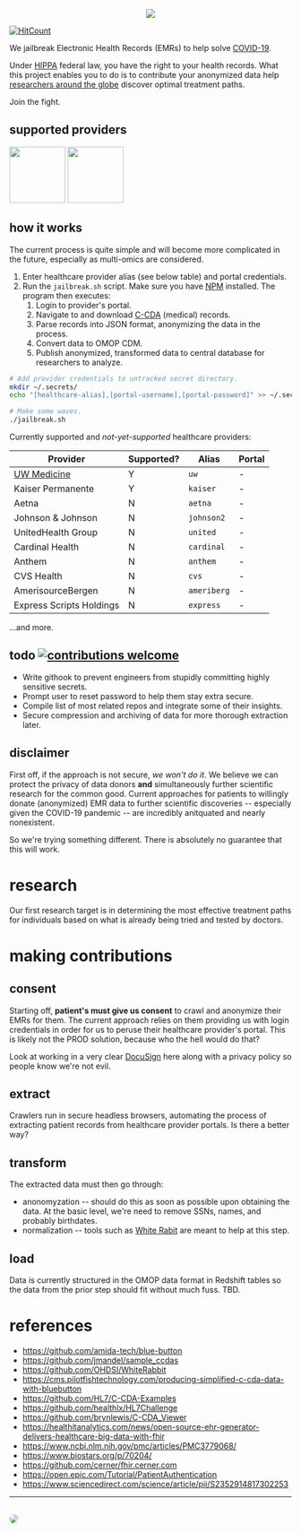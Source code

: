 <p align="center">
  <img src="/res/screenshot.png" />
</p>

[![HitCount](http://hits.dwyl.com/lukedottec/omic-ai.svg)](http://hits.dwyl.com/lukedottec/omic-ai)

We jailbreak Electronic Health Records (EMRs) to help solve [COVID-19](https://www.cdc.gov/coronavirus/2019-ncov/index.html).

Under [HIPPA](https://www.healthit.gov/how-to-get-your-health-record) federal law, you have the right to your health records.  What this project enables you to do is to contribute your anonymized data help [researchers around the globe](https://c19.ai) discover optimal treatment paths.

Join the fight.

## supported providers

<span>
<img src="https://www.navos.org/wp-content/uploads/Kaiser-Permanente-Logo.png" height="100" style="display: inline" />
</span>
<span>
<img src="https://i2.wp.com/cristaseniorliving.org/wp-content/uploads/2018/10/UW-Medicine-logo.jpg?ssl=1" height="100" style="display: inline" />
</span>

## how it works

The current process is quite simple and will become more complicated in the future, especially as multi-omics are considered.

1.  Enter healthcare provider alias (see below table) and portal credentials.
1.  Run the `jailbreak.sh` script.  Make sure you have [NPM](https://www.npmjs.com/get-npm) installed.  The program then executes:
    1.  Login to provider's portal.
    1.  Navigate to and download [C-CDA](http://www.hl7.org/implement/standards/product_brief.cfm?product_id=492) (medical) records.
    1.  Parse records into JSON format, anonymizing the data in the process.
    1.  Convert data to OMOP CDM.
    1.  Publish anonymized, transformed data to central database for researchers to analyze.

```sh
# Add provider credentials to untracked secret directory.
mkdir ~/.secrets/
echo "[healthcare-alias],[portal-username],[portal-password]" >> ~/.secrets/creds.csv

# Make some waves.
./jailbreak.sh
```

Currently supported and _not-yet-supported_ healthcare providers:

Provider | Supported? | Alias | Portal
--- | --- | --- | --- |
[UW Medicine](https://www.uwmedicine.org/) | Y | `uw` | - |
Kaiser Permanente | Y | `kaiser` | - |
Aetna | N | `aetna` | - |
Johnson & Johnson | N | `johnson2` | - |
UnitedHealth Group | N | `united` | - |
Cardinal Health | N | `cardinal` | - |
Anthem | N | `anthem` | - |
CVS Health | N | `cvs` | - |
AmerisourceBergen | N | `ameriberg` | - |
Express Scripts Holdings  | N | `express` | - |

...and more.

## todo [![contributions welcome](https://img.shields.io/badge/contributions-welcome-brightgreen.svg?style=flat)](https://github.com/dwyl/esta/issues)

- Write githook to prevent engineers from stupidly committing highly sensitive secrets.
- Prompt user to reset password to help them stay extra secure. 
- Compile list of most related repos and integrate some of their insights.
- Secure compression and archiving of data for more thorough extraction later.

## disclaimer 

First off, if the approach is not secure, *we won't do it*.  We believe we can protect the privacy of data donors **and** simultaneously further scientific research for the common good.  Current approaches for patients to willingly donate (anonymized) EMR data to further scientific discoveries -- especially given the COVID-19 pandemic -- are incredibly anitquated and nearly nonexistent.

So we're trying something different.  There is absolutely no guarantee that this will work.

# research

Our first research target is in determining the most effective treatment paths for individuals based on what is already being tried and tested by doctors.

# making contributions

## consent
Starting off, **patient's must give us consent** to crawl and anonymize their EMRs for them.  The current approach relies on them providing us with login credentials in order for us to peruse their healthcare provider's portal.  This is likely not the PROD solution, because who the hell would do that?

Look at working in a very clear [DocuSign](https://www.docusign.com/) here along with a privacy policy so people know we're not evil.

## extract 
Crawlers run in secure headless browsers, automating the process of extracting patient records from healthcare provider portals.  Is there a better way? 

## transform 
The extracted data must then go through: 
* anonomyzation -- should do this as soon as possible upon obtaining the data.  At the basic level, we're need to remove SSNs, names, and probably birthdates.
* normalization -- tools such as [White Rabit](https://github.com/OHDSI/WhiteRabbit) are meant to help at this step.

## load 
Data is currently structured in the OMOP data format in Redshift tables so the data from the prior step should fit without much fuss.  TBD.

# references

- https://github.com/amida-tech/blue-button
- https://github.com/jmandel/sample_ccdas
- https://github.com/OHDSI/WhiteRabbit
- https://cms.pilotfishtechnology.com/producing-simplified-c-cda-data-with-bluebutton
- https://github.com/HL7/C-CDA-Examples
- https://github.com/healthlx/HL7Challenge
- https://github.com/brynlewis/C-CDA_Viewer
- https://healthitanalytics.com/news/open-source-ehr-generator-delivers-healthcare-big-data-with-fhir
- https://www.ncbi.nlm.nih.gov/pmc/articles/PMC3779068/
- https://www.biostars.org/p/70204/
- https://github.com/cerner/fhir.cerner.com
- https://open.epic.com/Tutorial/PatientAuthentication
- https://www.sciencedirect.com/science/article/pii/S2352914817302253

<hr />
<br />
<a href="https://c19.ai"><img src="https://i.imgur.com/1m3lIqY.png" style="border-radius: 0.5rem" /></a>
